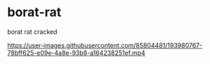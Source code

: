 # borat-rat
borat rat cracked



https://user-images.githubusercontent.com/85804481/193980767-78bff625-e09e-4a8e-93b8-a164238251ef.mp4

